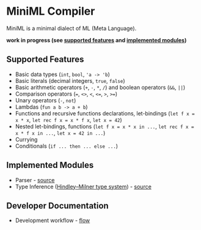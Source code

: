 # MiniML Compiler

MiniML is a minimal dialect of ML (Meta Language).

**work in progress (see [supported features](#supported-features) and [implemented modules](#implemented-modules))**

## Supported Features

- Basic data types (`int`, `bool`, `'a -> 'b`)
- Basic literals (decimal integers, `true`, `false`)
- Basic arithmetic operators (`+`, `-`, `*`, `/`) and boolean operators (`&&`, `||`)
- Comparison operators (`=`, `<>`, `<`, `<=`, `>`, `>=`)
- Unary operators (`-`, `not`)
- Lambdas (`fun a b -> a + b`)
- Functions and recursive functions declarations, let-bindings (`let f x = x * x`, `let rec f x = x * f x`, `let x = 42`)
- Nested let-bindings, functions (`let f x = x * x in ...`, `let rec f x = x * f x in ...`, `let x = 42 in ...`)
- Currying
- Conditionals (`if ... then ... else ...`)

## Implemented Modules

- Parser - [source](lib/Parser/)
- Type Inference ([Hindley–Milner type system](https://en.wikipedia.org/wiki/Hindley%E2%80%93Milner_type_system)) - [source](lib/TypeInference/)

## Developer Documentation

- Development workflow - [flow](docs/dev/flow.md)
